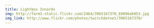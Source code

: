 ```yaml
---
title: Lightbox Innards 
img: http://farm3.static.flickr.com/2464/3965167370_69896ab053.jpg 
img_link: http://www.flickr.com/photos/twitchdotnet/3965167370/ 
---
```

